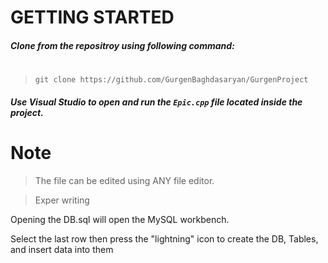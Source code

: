 # GETTING STARTED 

##### Clone from the repositroy using following command:
#
> `git clone https://github.com/GurgenBaghdasaryan/GurgenProject`

##### Use Visual Studio to open and run the `Epic.cpp` file located inside the project. 
#
# Note
 
>The file can be edited using ANY file editor.

>Exper writing

Opening the DB.sql will open the MySQL workbench.

Select the last row then press the "lightning" icon to create the DB, Tables, and insert data into them

